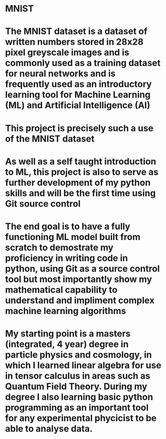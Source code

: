 # MNIST

# The MNIST dataset is a dataset of written numbers stored in 28x28 pixel greyscale images and is commonly used as a training dataset for neural networks and is frequently used as an introductory learning tool for Machine Learning (ML) and Artificial Intelligence (AI)

# This project is precisely such a use of the MNIST dataset

# As well as a self taught introduction to ML, this project is also to serve as further development of my python skills and will be the first time using Git source control
# The end goal is to have a fully functioning ML model built from scratch to demostrate my proficiency in writing code in python, using Git as a source control tool but most importantly show my mathematical capability to understand and impliment complex machine learning algorithms 

# My starting point is a masters (integrated, 4 year) degree in particle physics and cosmology, in which I learned linear algebra for use in tensor calculus in areas such as Quantum Field Theory. During my degree I also learning basic python programming as an important tool for any experimental phycicist to be able to analyse data.
